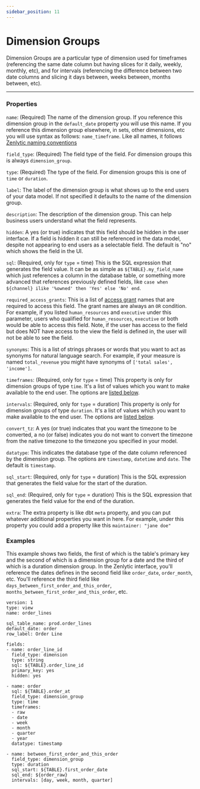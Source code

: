```yaml
---
sidebar_position: 11
---
```


# Dimension Groups

Dimension Groups are a particular type of dimension used for timeframes (referencing the same date column but having slices for it daily, weekly, monthly, etc), and for intervals (referencing the difference between two date columns and slicing it days between, weeks between, months between, etc).

---

### Properties

`name`: (Required) The name of the dimension group. If you reference this dimension group in the `default_date` property you will use this name. If you reference this dimension group elsewhere, in sets, other dimensions, etc you will use syntax as follows: `name_timeframe`. Like all names, it follows [Zenlytic naming conventions](1_data_modeling.md#naming-conventions)

`field_type`: (Required) The field type of the field. For dimension groups this is always `dimension_group`.

`type`: (Required) The type of the field. For dimension groups this is one of `time` or `duration`.

`label`: The label of the dimension group is what shows up to the end users of your data model. If not specified it defaults to the name of the dimension group.

`description`: The description of the dimension group. This can help business users understand what the field represents.

`hidden`: A yes (or true) indicates that this field should be hidden in the user interface. If a field is hidden it can still be referenced in the data model, despite not appearing to end users as a selectable field. The default is "no" which shows the field in the UI.

`sql`: (Required, only for `type` = time) This is the SQL expression that generates the field value. It can be as simple as `${TABLE}.my_field_name` which just references a column in the database table, or something more advanced that references previously defined fields, like `case when ${channel} ilike '%owned' then 'Yes' else 'No' end`.

`required_access_grants`: This is a list of [access grant](8_access_grants.md) names that are required to access this field. The grant names are always an `OR` condition. For example, if you listed `human_resources` and `executive` under this parameter, users who qualified for `human_resources`, `executive` or both would be able to access this field. Note, if the user has access to the field but does NOT have access to the view the field is defined in, the user will not be able to see the field.

`synonyms`: This is a list of strings phrases or words that you want to act as synonyms for natural language search. For example, if your measure is named `total_revenue` you might have synonyms of `['total sales', 'income']`.

`timeframes`: (Required, only for `type` = time) This property is only for dimension groups of type `time`. It's a list of values which you want to make available to the end user. The options are [listed below](92_dimension_group.md#timeframes).

`intervals`: (Required, only for `type` = duration) This property is only for dimension groups of type `duration`. It's a list of values which you want to make available to the end user. The options are [listed below](92_dimension_group.md#intervals).

`convert_tz`: A yes (or true) indicates that you want the timezone to be converted, a no (or false) indicates you do not want to convert the timezone from the native timezone to the timezone you specified in your model.

`datatype`: This indicates the database type of the date column referenced by the dimension group. The options are `timestamp`, `datetime` and `date`. The default is `timestamp`.

`sql_start`: (Required, only for `type` = duration) This is the SQL expression that generates the field value for the start of the duration.

`sql_end`: (Required, only for `type` = duration) This is the SQL expression that generates the field value for the end of the duration.

`extra`: The extra property is like dbt `meta` property, and you can put whatever additional properties you want in here. For example, under this property you could add a property like this `maintainer: "jane doe"`

### Examples

This example shows two fields, the first of which is the table's primary key and the second of which is a dimension group for a date and the third of which is a duration dimension group. In the Zenlytic interface, you'll reference the dates defines in the second field like `order_date`, `order_month`, etc. You'll reference the third field like `days_between_first_order_and_this_order`, `months_between_first_order_and_this_order`, etc.

```
version: 1
type: view
name: order_lines

sql_table_name: prod.order_lines
default_date: order
row_label: Order Line

fields:
- name: order_line_id
  field_type: dimension
  type: string
  sql: ${TABLE}.order_line_id
  primary_key: yes
  hidden: yes

- name: order
  sql: ${TABLE}.order_at
  field_type: dimension_group
  type: time
  timeframes:
  - raw
  - date
  - week
  - month
  - quarter
  - year
  datatype: timestamp

- name: between_first_order_and_this_order
  field_type: dimension_group
  type: duration
  sql_start: ${TABLE}.first_order_date
  sql_end: ${order_raw}
  intervals: [day, week, month, quarter]
```

